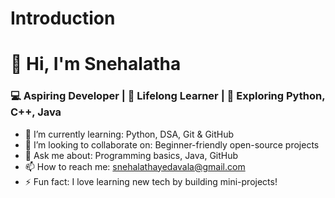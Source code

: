 # Introduction
# 👋 Hi, I'm Snehalatha
### 💻 Aspiring Developer | 🚀 Lifelong Learner | 🌱 Exploring Python, C++, Java

- 🌱 I’m currently learning: Python, DSA, Git & GitHub
- 👯 I’m looking to collaborate on: Beginner-friendly open-source projects
- 💬 Ask me about: Programming basics, Java, GitHub
- 📫 How to reach me: snehalathayedavala@gmail.com
- ⚡ Fun fact: I love learning new tech by building mini-projects!

